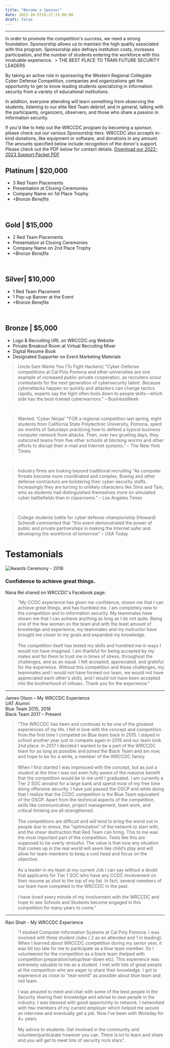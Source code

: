 ```yaml
---
title: "Become a Sponsor"
date: 2023-10-5T18:27:33-08:00
draft: false
---
```

<hr>
In order to promote the competition's success, we need a strong foundation. Sponsorship allows us to maintain the high quality associated with this program. Sponsorship also defrays institution costs, increases participation, and the number of students entering the workforce with this invaluable experience. 
<!--more-->
> THE BEST PLACE TO TRAIN FUTURE SECURITY LEADERS

By taking an active role in sponsoring the Western Regional Collegiate Cyber Defense Competition, companies and organizations get the opportunity to get to know leading students specializing in information security from a variety of educational institutions. 

In addition, everyone attending will learn something from observing the students, listening to our elite Red Team debrief, and in general, talking with the participants, organizers, observers, and those who share a passion in information security.

If you'd like to help out the WRCCDC program by becoming a sponsor, please check out our various Sponsorship tiers. WRCCDC also accepts in-kind donations, like equipment or software, and donations in any amount. The amounts specified below include recognition of the donor's support. Please check out the PDF below for contact details.
[Download our 2022-2023 Support Packet PDF](/docs/WRCCDC_Sponsor_Packet_2022-2023.pdf)

## Platinum | $20,000
* 3 Red Team Placements
* Presentation at Closing Ceremonies
* Company Name on 1st Place Trophy
* _+Bronze Benefits_
<br>

## Gold | $15,000
* 2 Red Team Placements
* Presentation at Closing Ceremonies
* Company Name on 2nd Place Trophy
* _+Bronze Benefits_
<br>

## Silver| $10,000
* 1 Red Team Placement
* 1 Pop-up Banner at the Event
* _+Bronze Benefits_
<br>

## Bronze | $5,000
* Logo & Recruiting URL on WRCCDC.org Website
* Private Breakout Room at Virtual Recruiting Mixer
* Digital Resume Book
* Designated Supporter on Event Marketing Materials

> Uncle Sam Wants You (To Fight Hackers) "Cyber-Defense competitions at Cal Poly Pomona and other universities are one example of increased public-private cooperation, as recruiters scour contestants for the next generation of cybersecurity talent. Because cyberattacks happen so quickly and attackers can change tactics rapidly, experts say the fight often boils down to people skills—which side has the best-trained cyberwarriors.” – BusinessWeek 

<br>

> Wanted: ‘Cyber Ninjas’ "FOR a regional competition last spring, eight students from California State Polytechnic University, Pomona, spent six months of Saturdays practicing how to defend a typical business computer network from attacks. Then, over two grueling days, they outscored teams from five other schools at blocking worms and other efforts to disrupt their e-mail and Internet systems.” – The New York Times

<br>

> Industry firms are looking beyond traditional recruiting "As computer threats become more coordinated and complex, Boeing and other defense contractors are bolstering their cyber-security staffs. Increasingly they are turning to unlikely characters like Sims and Tam, who as students had distinguished themselves more on simulated cyber battlefields than in classrooms.” – Los Angeles Times

<br>

> College students battle for cyber defense championship (Howard) Schmidt commented that "this event demonstrated the power of public and private partnerships in making the Internet safer and developing the workforce of tomorrow” – USA Today 

# Testamonials
![Awards Ceremony - 2018](/images/testimonial1.jpg)

### Confidence to achieve great things.

Nana Rei shared on WRCCDC's Facebook page:

> "My CCDC experience has given me confidence, shown me that I can achieve great things, and has humbled me. I am completely new to the competition and to information security. My teammates have shown me that I can achieve anything as long as I do not quite. Being one of the few women on the team and with the least amount of knowledge and experience, my teammates and my instructor have brought me closer to my goals and expanded my knowledge. <br><br> The competition itself has tested my skills and humbled me in ways I would not have imagined. I am thankful for being accepted by my mates and for them to trust me in times of stress, throughout the challenges, and as an equal. I felt accepted, appreciated, and grateful for the experience. Without this competition and these challenges, my teammates and I would not have formed our team, we would not have appreciated each other's skills, and I would not have been accepted into the brotherhood of infosec. Thank you for the experience."

****
James Olson – My WRCCDC Experience <br>
UAT Alumni <br>
Blue Team 2015, 2016 <br>
Black Team 2017 – Present

> "The WRCCDC has been and continues to be one of the greatest experiences of my life. I fell in love with the concept and competition from the first time I competed on Blue team back in 2015. I stayed in school another year just to compete again in 2016 and our team took 2nd place. In 2017 I decided I wanted to be a part of the WRCCDC team for as long as possible and joined the Black Team and am now, and hope to be for a while, a member of the WRCCDC family. <br><br>
When I first started I was impressed with the concept, but as just a student at the time I was not even fully aware of the massive benefit that the competition would be to me until I graduated. I am currently a Tier 2 SOC annalist for a large bank and spend most of my free time doing offensive security. I have just passed the OSCP and while doing that I realize that the CCDC competition is the Blue Team equivalent of the OSCP. Apart from the technical aspects of the competition, skills like communication, project management, team work, and critical thinking are all strengthened. <br><br>
The competitions are difficult and will tend to bring the worst out in people due to stress, the “optimization” of the network to start with, and the shear destruction that Red Team can bring. This to me was the most important part of the competition. Tests like this are supposed to be overly stressful. The value is that now any situation that comes up in the real world will seem like child’s play and will allow for team members to keep a cool head and focus on the objective. <br><br>
As a leader in my team at my current Job I can say without a doubt that applicants for Tier 1 SOC who have any CCDC involvement on their resume as shot to the top of my list. In fact, several members of our team have competed in the WRCCDC in the past. <br><br>
I have loved every minute of my involvement with the WRCCDC and hope to see Schools and Students become engaged in this competition for many years to come."

****
Ravi Shah - My WRCCDC Experience

> "I studied Computer Information Systems at Cal Poly Pomona. I was involved with three student clubs ( 2 as an attendee and 1 in leading). When I learned about WRCCDC competition during my senior year, it was bit too late for me to participate as a blue team member. So I volunteered for the competition as a black team (helped with competition preparation/setup/tear-down etc). This experience was extremely valuable to me as a student. I met with lots of great people at the competition who are eager to share their knowledge. I got to experience as close to “real-world” as possible about blue team and red team. <br><br> I was amazed to meet and chat with some of the best people in the Security sharing their knowledge and advise to new people in the industry. I was blessed with good opportunity to network. I networked with few members of my current employer which helped me secure an interview and eventually get a job. Now I’ve been with Workday for 4+ years. <br><br> My advice to students: Get involved in the community and volunteer/participate however you can. There is lot to learn and share and you will get to meet lots of security rock stars".
